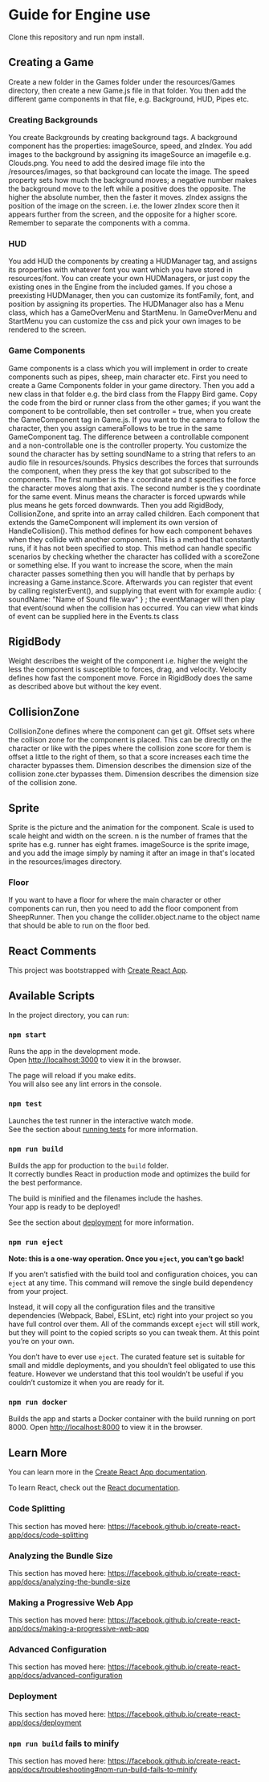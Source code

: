 # Guide for Engine use

Clone this repository and run npm install.

## Creating a Game
Create a new folder in the Games folder under the resources/Games directory, then create a new Game.js file in that folder. You then add the different game components in that file, e.g. Background, HUD, Pipes etc. 

### Creating Backgrounds
You create Backgrounds by creating background tags. A background component has the properties: imageSource, speed, and zIndex. You add images to the background by assigning its imageSource an imagefile e.g. Clouds.png. You need to add the desired image file into the /resources/images, so that background can locate the image. The speed property sets how much the background moves; a negative number makes the background move to the left while a positive does the opposite. The higher the absolute number, then the faster it moves. zIndex assigns the position of the image on the screen. i.e. the lower zIndex score then it appears further from the screen, and the opposite for a higher score. Remember to separate the components with a comma.


### HUD
You add HUD the components by creating a HUDManager tag, and assigns its properties with whatever font you want which you have stored in resources/font. You can create your own HUDManagers, or just copy the existing ones in the Engine from the included games. If you chose a preexisting HUDManager, then you can customize its fontFamily, font, and position by assigning its properties. The HUDManager also has a Menu class, which has a GameOverMenu and StartMenu. In GameOverMenu and StartMenu you can customize the css and pick your own images to be rendered to the screen.

### Game Components
Game components is a class which you will implement in order to create components such as pipes, sheep, main character etc. First you need to create a Game Components folder in your game directory. Then you add a new class in that folder e.g. the bird class from the Flappy Bird game. Copy the code from the bird or runner class from the other games; if you want the component to be controllable, then set controller = true, when you create the GameComponent tag in Game.js. If you want to the camera to follow the character, then you assign cameraFollows to be true in the same GameComponent tag. The difference between a controllable component and a non-controllable one is the controller property. You customize the sound the character has by setting soundName to a string that refers to an audio file in resources/sounds. Physics describes the forces that surrounds the component, when they press the key that got subscribed to the components. The first number is the x coordinate and it specifies the force the character moves along that axis. The second number is the y coordinate for the same event. Minus means the character is forced upwards while plus means he gets forced downwards. Then you add RigidBody, CollisionZone, and sprite into an array called children.
Each component that extends the GameComponent will implement its own version of HandleCollision(). This method defines for how each component behaves when they collide with another component. This is a method that constantly runs, if it has not been specified to stop. This method can handle specific scenarios by checking whether the character has collided with a scoreZone or something else. If you want to increase the score, when the main character passes something then you will handle that by perhaps by increasing a Game.instance.Score. Afterwards you can register that event by calling registerEvent(), and supplying that event with for example audio: { soundName: "Name of Sound file.wav" } ; the eventManager will then play that event/sound when the collision has occurred. You can view what kinds of event can be supplied here in the Events.ts class


## RigidBody
Weight describes the weight of the component i.e. higher the weight the less the component is susceptible to forces, drag, and velocity. Velocity defines how fast the component move. Force in RigidBody does the same as described above but without the key event.

## CollisionZone

CollisionZone defines where the component can get git. Offset sets where the collison zone for the component is placed. This can be directly on the character or like with the pipes where the collision zone score for them is offset a little to the right of them, so that a score increases each time the character bypasses them. Dimension describes the dimension size of the collision zone.cter bypasses them. Dimension describes the dimension size of the collision zone.

## Sprite
Sprite is the picture and the animation for the component. Scale is used to scale height and width on the screen. n is the number of frames that the sprite has e.g. runner has eight frames. imageSource is the sprite image, and you add the image simply by naming it after an image in that's located in the resources/images directory.

### Floor
If you want to have a floor for where the main character or other components can run, then you need to add the floor component from SheepRunner. Then you change the collider.object.name to the object name that should be able to run on the floor bed.


##
## React Comments
This project was bootstrapped with [Create React App](https://github.com/facebook/create-react-app).

## Available Scripts

In the project directory, you can run: 

### `npm start`

Runs the app in the development mode.<br>
Open [http://localhost:3000](http://localhost:3000) to view it in the browser.

The page will reload if you make edits.<br>
You will also see any lint errors in the console.

### `npm test`

Launches the test runner in the interactive watch mode.<br>
See the section about [running tests](https://facebook.github.io/create-react-app/docs/running-tests) for more information.

### `npm run build`

Builds the app for production to the `build` folder.<br>
It correctly bundles React in production mode and optimizes the build for the best performance.

The build is minified and the filenames include the hashes.<br>
Your app is ready to be deployed!

See the section about [deployment](https://facebook.github.io/create-react-app/docs/deployment) for more information.

### `npm run eject`

**Note: this is a one-way operation. Once you `eject`, you can’t go back!**

If you aren’t satisfied with the build tool and configuration choices, you can `eject` at any time. This command will remove the single build dependency from your project.

Instead, it will copy all the configuration files and the transitive dependencies (Webpack, Babel, ESLint, etc) right into your project so you have full control over them. All of the commands except `eject` will still work, but they will point to the copied scripts so you can tweak them. At this point you’re on your own.

You don’t have to ever use `eject`. The curated feature set is suitable for small and middle deployments, and you shouldn’t feel obligated to use this feature. However we understand that this tool wouldn’t be useful if you couldn’t customize it when you are ready for it.

### `npm run docker`

Builds the app and starts a Docker container with the build running on port 8000. Open [http://localhost:8000](http://localhost:8000) to view it in the browser. 

## Learn More

You can learn more in the [Create React App documentation](https://facebook.github.io/create-react-app/docs/getting-started).

To learn React, check out the [React documentation](https://reactjs.org/).

### Code Splitting

This section has moved here: https://facebook.github.io/create-react-app/docs/code-splitting

### Analyzing the Bundle Size

This section has moved here: https://facebook.github.io/create-react-app/docs/analyzing-the-bundle-size

### Making a Progressive Web App

This section has moved here: https://facebook.github.io/create-react-app/docs/making-a-progressive-web-app

### Advanced Configuration

This section has moved here: https://facebook.github.io/create-react-app/docs/advanced-configuration

### Deployment

This section has moved here: https://facebook.github.io/create-react-app/docs/deployment

### `npm run build` fails to minify

This section has moved here: https://facebook.github.io/create-react-app/docs/troubleshooting#npm-run-build-fails-to-minify

